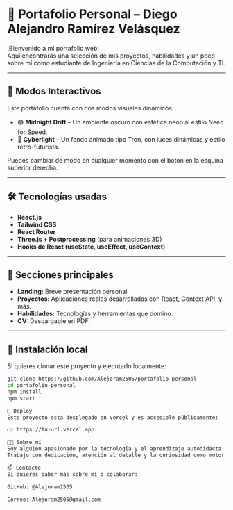 # 🚀 Portafolio Personal – Diego Alejandro Ramírez Velásquez

¡Bienvenido a mi portafolio web!  
Aquí encontrarás una selección de mis proyectos, habilidades y un poco sobre mí como estudiante de Ingeniería en Ciencias de la Computación y TI.

---

## 🌌 Modos Interactivos

Este portafolio cuenta con dos modos visuales dinámicos:

- 🟣 **Midnight Drift** – Un ambiente oscuro con estética neón al estilo Need for Speed.
- 🔵 **Cyberlight** – Un fondo animado tipo Tron, con luces dinámicas y estilo retro-futurista.

Puedes cambiar de modo en cualquier momento con el botón en la esquina superior derecha.

---

## 🛠️ Tecnologías usadas

- **React.js**
- **Tailwind CSS**
- **React Router**
- **Three.js + Postprocessing** (para animaciones 3D)
- **Hooks de React (useState, useEffect, useContext)**

---

## 📂 Secciones principales

- **Landing:** Breve presentación personal.
- **Proyectos:** Aplicaciones reales desarrolladas con React, Context API, y más.
- **Habilidades:** Tecnologías y herramientas que domino.
- **CV:** Descargable en PDF.

---

## 📁 Instalación local

Si quieres clonar este proyecto y ejecutarlo localmente:

```bash
git clone https://github.com/Alejoram2505/portafolio-personal
cd portafolio-personal
npm install
npm start

🔗 Deploy
Este proyecto está desplegado en Vercel y es accesible públicamente:

👉 https://tu-url.vercel.app

👨‍💻 Sobre mí
Soy alguien apasionado por la tecnología y el aprendizaje autodidacta. Me gusta enfocarme en el backend, mantenimiento de servidores y bases de datos.
Trabajo con dedicación, atención al detalle y la curiosidad como motor para crecer cada día.

📫 Contacto
Si quieres saber más sobre mí o colaborar:

GitHub: @Alejoram2505

Correo: Alejoram2505@gmail.com
